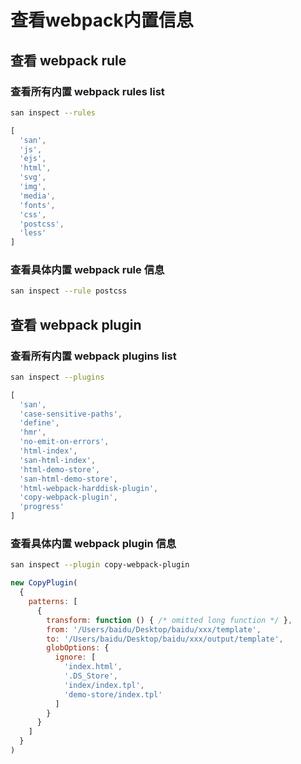 # 查看webpack内置信息

## 查看 webpack rule

### 查看所有内置 webpack rules list

```bash
san inspect --rules
```

```js
[
  'san',
  'js',
  'ejs',
  'html',
  'svg',
  'img',
  'media',
  'fonts',
  'css',
  'postcss',
  'less'
]
```

### 查看具体内置 webpack rule 信息

```bash
san inspect --rule postcss
```

## 查看 webpack plugin

### 查看所有内置 webpack plugins list

```bash
san inspect --plugins
```

```js
[
  'san',
  'case-sensitive-paths',
  'define',
  'hmr',
  'no-emit-on-errors',
  'html-index',
  'san-html-index',
  'html-demo-store',
  'san-html-demo-store',
  'html-webpack-harddisk-plugin',
  'copy-webpack-plugin',
  'progress'
]
```

### 查看具体内置 webpack plugin 信息

```bash
san inspect --plugin copy-webpack-plugin
```

```js
new CopyPlugin(
  {
    patterns: [
      {
        transform: function () { /* omitted long function */ },
        from: '/Users/baidu/Desktop/baidu/xxx/template',
        to: '/Users/baidu/Desktop/baidu/xxx/output/template',
        globOptions: {
          ignore: [
            'index.html',
            '.DS_Store',
            'index/index.tpl',
            'demo-store/index.tpl'
          ]
        }
      }
    ]
  }
)
```

